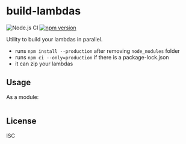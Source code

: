 # build-lambdas

![Node.js CI](https://github.com/orangewise/build-lambdas/workflows/Node.js%20CI/badge.svg)
[![npm version][npm-badge]][npm-url]

Utility to build your lambdas in parallel.

- runs `npm install --production` after removing `node_modules` folder
- runs `npm ci --only=production` if there is a package-lock.json
- it can zip your lambdas

## Usage

As a module:
```
```

## License

ISC


[npm-badge]: https://badge.fury.io/js/build-lambdas.svg
[npm-url]: https://badge.fury.io/js/build-lambdas